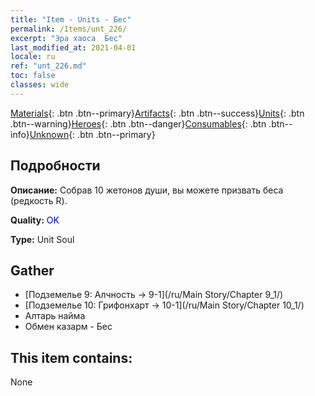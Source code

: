 ```yaml
---
title: "Item - Units - Бес"
permalink: /Items/unt_226/
excerpt: "Эра хаоса  Бес"
last_modified_at: 2021-04-01
locale: ru
ref: "unt_226.md"
toc: false
classes: wide
---
```

 [Materials](/ru/Items/){: .btn .btn--primary}[Artifacts](/ru/Items/Artifacts/){: .btn .btn--success}[Units](/ru/Items/Units/){: .btn .btn--warning}[Heroes](/ru/Items/Heroes/){: .btn .btn--danger}[Consumables](/ru/Items/Consumables/){: .btn .btn--info}[Unknown](/ru/Items/Unknown/){: .btn .btn--primary}

## Подробности
 **Описание:** Собрав 10 жетонов души, вы можете призвать беса (редкость R).

 **Quality:** <span style="color: #0000CD">OK</span>

 **Type:** Unit Soul

## Gather

*    [Подземелье 9: Алчность -> 9-1](/ru/Main Story/Chapter 9_1/) 
*    [Подземелье 10: Грифонхарт -> 10-1](/ru/Main Story/Chapter 10_1/) 
*    Алтарь найма 
*    Обмен казарм - Бес 

## This item contains:

  None

